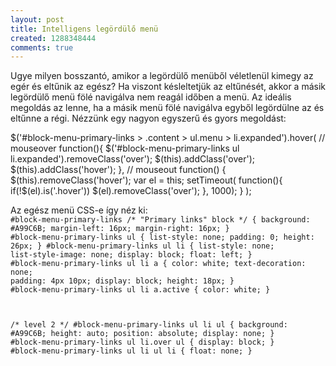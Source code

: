 ```yaml
---
layout: post
title: Intelligens legördülő menü
created: 1288348444
comments: true
---
```

Ugye milyen bosszantó, amikor a legördülő menüből véletlenül kimegy az egér és eltűnik az egész? Ha viszont késleltetjük az eltűnését, akkor a másik legördülő menü fölé navigálva nem reagál időben a menü. Az ideális megoldás az lenne, ha a másik menü fölé navigálva egyből legördülne az és eltűnne a régi. Nézzünk egy nagyon egyszerű és gyors megoldást:

<javascript>
  $('#block-menu-primary-links > .content > ul.menu > li.expanded').hover(
  // mouseover
  function(){
    $('#block-menu-primary-links ul li.expanded').removeClass('over');
    $(this).addClass('over');
    $(this).addClass('hover');
  },
  // mouseout
  function() {
    $(this).removeClass('hover');
    var el = this;
    setTimeout( function(){
      if(!$(el).is('.hover')) $(el).removeClass('over');
    }, 1000);
  }
  );
</javascript>

Az egész menü CSS-e így néz ki:
<code class="css">
#block-menu-primary-links /* "Primary links" block */ {
  background: #A99C6B;
  margin-left: 16px;
  margin-right: 16px;
}
#block-menu-primary-links ul {
  list-style: none;
  padding: 0;
  height: 26px;
}
#block-menu-primary-links ul li {
  list-style: none;
  list-style-image: none;
  display: block;
  float: left;
}
#block-menu-primary-links ul li a {
  color: white;
  text-decoration: none;
  padding: 4px 10px;
  display: block;
  height: 18px;
}
#block-menu-primary-links ul li a.active {
  color: white;
}

/* level 2 */
#block-menu-primary-links ul li ul {
  background: #A99C6B;
  height: auto;
  position: absolute;
  display: none;
}
#block-menu-primary-links ul li.over ul {
  display: block;
}
#block-menu-primary-links ul li ul li {
  float: none;
}
</code>
